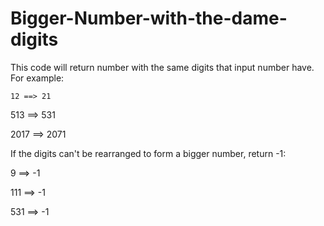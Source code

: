 # Bigger-Number-with-the-dame-digits
This code will return number with the same digits that input number have.
For example:

  ```12 ==> 21 ```
  
 513 ==> 531 
 
2017 ==> 2071 

If the digits can't be rearranged to form a bigger number, return -1:

  9 ==> -1
  
111 ==> -1

531 ==> -1

